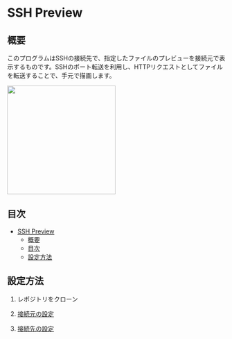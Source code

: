 # SSH Preview 
## 概要
このプログラムはSSHの接続先で、指定したファイルのプレビューを接続元で表示するものです。SSHのポート転送を利用し、HTTPリクエストとしてファイルを転送することで、手元で描画します。

<img src="https://i.gyazo.com/a09f56d024c45915acbf482fa5c35e6d.gif" height="250"></img>

## 目次
<!-- TOC -->

- [SSH Preview](#ssh-preview)
    - [概要](#概要)
    - [目次](#目次)
    - [設定方法](#設定方法)

<!-- /TOC -->

## 設定方法
1. レポジトリをクローン

2. [接続元の設定](server)

3. [接続先の設定](client)
